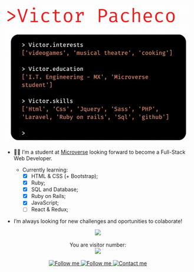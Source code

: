 ![](./assets/banner.gif)

- :man_technologist: I’m a student at [Microverse](https://www.microverse.org/) looking forward to become a Full-Stack Web Developer.

    - Currently learning:
        - [x] HTML & CSS (+ Bootstrap);
        - [x] Ruby; 
        - [x] SQL and Database;
        - [x] Ruby on Rails;
        - [x] JavaScript;
        - [ ] React & Redux;

- I’m always looking for new challenges and oportunities to colaborate!

<p align="center">
  <img src="https://github-readme-stats.vercel.app/api?username=vichuge&show_icons=true&theme=radical" />
</p>

<p align="center"> 
  You are visitor number: <br>
  <img src="https://profile-counter.glitch.me/vichuge/count.svg" />
</p>

<p align="center">
    <a href="https://www.linkedin.com/in/victorpachecoflores/">
        <img alt="Follow me" src="https://img.shields.io/badge/-LinkedIn-%23fd1315?style=for-the-badge&logo=linkedin">
    </a>
    <a href="https://twitter.com/Pachecofloresv">
        <img alt="Follow me" src="https://img.shields.io/twitter/follow/Pachecofloresv?color=%23fd1315&label=%20%20%20Follow%20me&logo=twitter&style=for-the-badge">
    </a>
    <a href="mailto:victor.hugo.pacheco.flores@gmail.com">
        <img alt="Contact me" src="https://img.shields.io/badge/-contact%20me-%23fd1315?style=for-the-badge&logo=Mail.Ru">
    </a>
</p>

<!--![Victor's stats](https://github-readme-stats.vercel.app/api/wakatime?username=vichuge)-->
